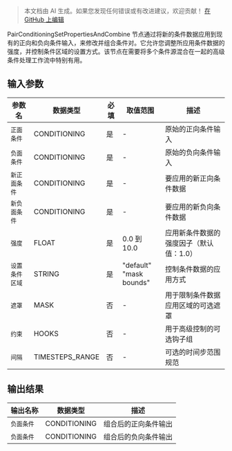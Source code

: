 > 本文档由 AI 生成。如果您发现任何错误或有改进建议，欢迎贡献！ [在 GitHub 上编辑](https://github.com/Comfy-Org/embedded-docs/blob/main/comfyui_embedded_docs/docs/PairConditioningSetPropertiesAndCombine/zh.md)

PairConditioningSetPropertiesAndCombine 节点通过将新的条件数据应用到现有的正向和负向条件输入，来修改并组合条件对。它允许您调整所应用条件数据的强度，并控制条件区域的设置方式。该节点在需要将多个条件源混合在一起的高级条件处理工作流中特别有用。

## 输入参数

| 参数名 | 数据类型 | 必填 | 取值范围 | 描述 |
|-----------|-----------|----------|-------|-------------|
| `正面条件` | CONDITIONING | 是 | - | 原始的正向条件输入 |
| `负面条件` | CONDITIONING | 是 | - | 原始的负向条件输入 |
| `新正面条件` | CONDITIONING | 是 | - | 要应用的新正向条件数据 |
| `新负面条件` | CONDITIONING | 是 | - | 要应用的新负向条件数据 |
| `强度` | FLOAT | 是 | 0.0 到 10.0 | 应用新条件数据的强度因子（默认值：1.0） |
| `设置条件区域` | STRING | 是 | "default"<br>"mask bounds" | 控制条件数据的应用方式 |
| `遮罩` | MASK | 否 | - | 用于限制条件数据应用区域的可选遮罩 |
| `约束` | HOOKS | 否 | - | 用于高级控制的可选钩子组 |
| `间隔` | TIMESTEPS_RANGE | 否 | - | 可选的时间步范围规范 |

## 输出结果

| 输出名称 | 数据类型 | 描述 |
|-------------|-----------|-------------|
| `负面条件` | CONDITIONING | 组合后的正向条件输出 |
| `负面条件` | CONDITIONING | 组合后的负向条件输出 |
